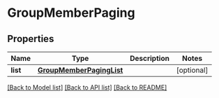 # GroupMemberPaging

## Properties
Name | Type | Description | Notes
------------ | ------------- | ------------- | -------------
**list** | [**GroupMemberPagingList**](GroupMemberPagingList.md) |  | [optional] 

[[Back to Model list]](../README.md#documentation-for-models) [[Back to API list]](../README.md#documentation-for-api-endpoints) [[Back to README]](../README.md)

